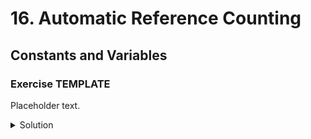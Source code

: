 
# 16. Automatic Reference Counting

## Constants and Variables

### Exercise TEMPLATE

Placeholder text.

<details>
<summary>Solution</summary>
```Swift

```
</details>
